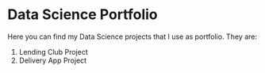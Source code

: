 # Data Science Portfolio

Here you can find my Data Science projects that I use as portfolio. They are:

1. Lending Club Project
2. Delivery App Project
